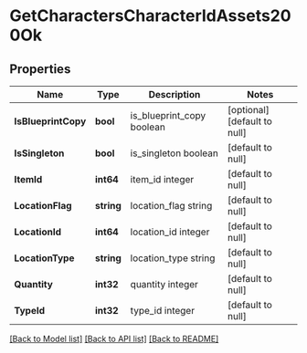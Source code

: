 # GetCharactersCharacterIdAssets200Ok

## Properties
Name | Type | Description | Notes
------------ | ------------- | ------------- | -------------
**IsBlueprintCopy** | **bool** | is_blueprint_copy boolean | [optional] [default to null]
**IsSingleton** | **bool** | is_singleton boolean | [default to null]
**ItemId** | **int64** | item_id integer | [default to null]
**LocationFlag** | **string** | location_flag string | [default to null]
**LocationId** | **int64** | location_id integer | [default to null]
**LocationType** | **string** | location_type string | [default to null]
**Quantity** | **int32** | quantity integer | [default to null]
**TypeId** | **int32** | type_id integer | [default to null]

[[Back to Model list]](../README.md#documentation-for-models) [[Back to API list]](../README.md#documentation-for-api-endpoints) [[Back to README]](../README.md)

